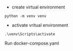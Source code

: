 

- create virtual environment

`python -m venv venv`

- activate vritual environment

`.\venv\Scripts\activate`

Run docker-compose.yaml
